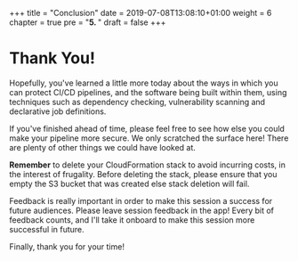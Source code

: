 +++
title = "Conclusion"
date = 2019-07-08T13:08:10+01:00
weight = 6
chapter = true
pre = "<b>5. </b>"
draft = false
+++

# Thank You!

Hopefully, you've learned a little more today about the ways in which you can protect CI/CD pipelines, and the software being built within them, using techniques such as dependency checking, vulnerability scanning and declarative job definitions.

If you've finished ahead of time, please feel free to see how else you could make your pipeline more secure. We only scratched the surface here! There are plenty of other things we could have looked at.

**Remember** to delete your CloudFormation stack to avoid incurring costs, in the interest of frugality. Before deleting the stack, please ensure that you empty the S3 bucket that was created else stack deletion will fail.

Feedback is really important in order to make this session a success for future audiences. Please leave session feedback in the app! Every bit of feedback counts, and I'll take it onboard to make this session more successful in future.

Finally, thank you for your time!
